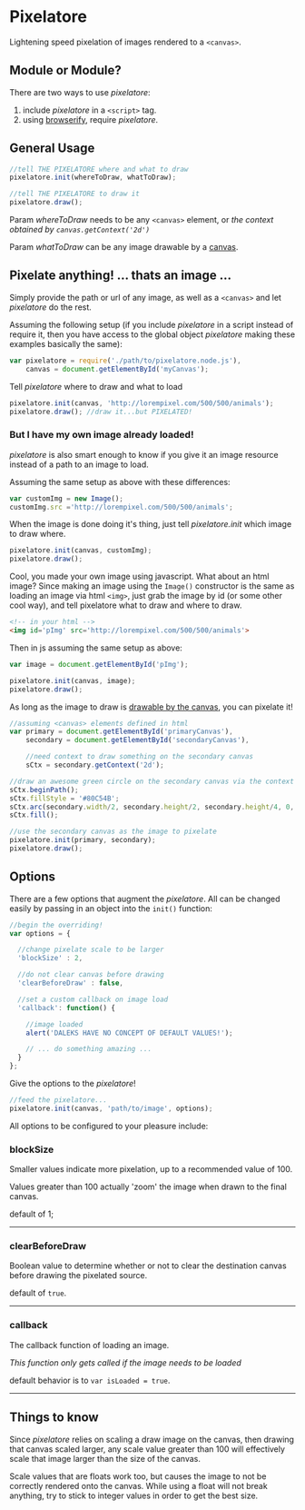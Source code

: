 # Pixelatore

Lightening speed pixelation of images rendered to a `<canvas>`.

## Module or Module?

There are two ways to use *pixelatore*:

1. include *pixelatore* in a `<script>` tag.
2. using [browserify](http://browserify.org), require *pixelatore*.

## General Usage

```javascript
//tell THE PIXELATORE where and what to draw
pixelatore.init(whereToDraw, whatToDraw);

//tell THE PIXELATORE to draw it
pixelatore.draw();
```

Param *whereToDraw* needs to be any `<canvas>` element, or *the context obtained by `canvas.getContext('2d')`*

Param *whatToDraw* can be any image drawable by a [canvas](https://developer.mozilla.org/en-US/docs/Web/Guide/HTML/Canvas_tutorial/Using_images#Getting_images_to_draw).


## Pixelate anything! ... thats an image ...

Simply provide the path or url of any image, as well as a `<canvas>` and let *pixelatore* do the rest.

Assuming the following setup (if you include *pixelatore* in a script instead of require it, then you have access to the global object *pixelatore* making these examples basically the same):
``` javascript
var pixelatore = require('./path/to/pixelatore.node.js'),
    canvas = document.getElementById('myCanvas');
```

Tell *pixelatore* where to draw and what to load
```javascript
pixelatore.init(canvas, 'http://lorempixel.com/500/500/animals');
pixelatore.draw(); //draw it...but PIXELATED!

```

### But I have my own image already loaded!
*pixelatore* is also smart enough to know if you give it an image resource instead of a path to an image to load.

Assuming the same setup as above with these differences:

``` javascript
var customImg = new Image();
customImg.src ='http://lorempixel.com/500/500/animals';
```

When the image is done doing it's thing, just tell *pixelatore.init* which image to draw where.

```javascript
pixelatore.init(canvas, customImg);
pixelatore.draw();
```

Cool, you made your own image using javascript. What about an html image? Since making an image using the `Image()` constructor is the same as loading an image via html `<img>`, just grab the image by id (or some other cool way), and tell pixelatore what to draw and where to draw.

```html
<!-- in your html -->
<img id='pImg' src='http://lorempixel.com/500/500/animals'>
```

Then in js assuming the same setup as above:

```javascript
var image = document.getElementById('pImg');

pixelatore.init(canvas, image);
pixelatore.draw();
```

As long as the image to draw is [drawable by the canvas](https://developer.mozilla.org/en-US/docs/Web/Guide/HTML/Canvas_tutorial/Using_images#Getting_images_to_draw), you can pixelate it!

```javascript
//assuming <canvas> elements defined in html
var primary = document.getElementById('primaryCanvas'),
    secondary = document.getElementById('secondaryCanvas'),

    //need context to draw something on the secondary canvas
    sCtx = secondary.getContext('2d');

//draw an awesome green circle on the secondary canvas via the context
sCtx.beginPath();
sCtx.fillStyle = '#80C54B';
sCtx.arc(secondary.width/2, secondary.height/2, secondary.height/4, 0, 2*Math.PI, false);
sCtx.fill();

//use the secondary canvas as the image to pixelate
pixelatore.init(primary, secondary);
pixelatore.draw();
```

## Options

There are a few options that augment the *pixelatore*. All can be changed easily by passing in an object into the `init()` function:

```javascript
//begin the overriding!
var options = {

  //change pixelate scale to be larger
  'blockSize' : 2,

  //do not clear canvas before drawing
  'clearBeforeDraw' : false,

  //set a custom callback on image load
  'callback': function() {

    //image loaded
    alert('DALEKS HAVE NO CONCEPT OF DEFAULT VALUES!');

    // ... do something amazing ...
  }
};
```

Give the options to the *pixelatore*!

``` javascript
//feed the pixelatore...
pixelatore.init(canvas, 'path/to/image', options);
```

All options to be configured to your pleasure include:
### blockSize

Smaller values indicate more pixelation, up to a recommended value of 100.

Values greater than 100 actually 'zoom' the image when drawn to the final canvas.

default of 1;

-------------------------

### clearBeforeDraw

Boolean value to determine whether or not to clear the destination canvas before drawing the pixelated source.

default of `true`.

-------------------------

### callback

The callback function of loading an image.

*This function only gets called if the image needs to be loaded*

default behavior is to `var isLoaded = true`.  

-------------------------

## Things to know

Since *pixelatore* relies on scaling a draw image on the canvas, then drawing that canvas scaled larger, any scale value greater than 100 will effectively scale that image larger than the size of the canvas.

Scale values that are floats work too, but causes the image to not be correctly rendered onto the canvas. While using a float will not break anything, try to stick to integer values in order to get the best size.
